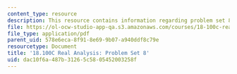 ```yaml
---
content_type: resource
description: This resource contains information regarding problem set 8.
file: https://ol-ocw-studio-app-qa.s3.amazonaws.com/courses/18-100c-real-analysis-fall-2012/dac10f6a487b31265c5805452003258f_MIT18_100CF12_ps8.pdf
file_type: application/pdf
parent_uid: 578e6eca-8f91-8e69-9b07-a940ddf8c79e
resourcetype: Document
title: '18.100C Real Analysis: Problem Set 8'
uid: dac10f6a-487b-3126-5c58-05452003258f
---
```

